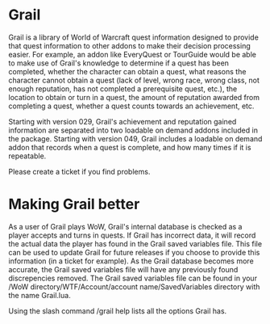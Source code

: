 # Grail

Grail is a library of World of Warcraft quest information designed to provide that quest information to other addons to make their decision processing easier. For example, an addon like EveryQuest or TourGuide would be able to make use of Grail's knowledge to determine if a quest has been completed, whether the character can obtain a quest, what reasons the character cannot obtain a quest (lack of level, wrong race, wrong class, not enough reputation, has not completed a prerequisite quest, etc.), the location to obtain or turn in a quest, the amount of reputation awarded from completing a quest, whether a quest counts towards an achievement, etc.

Starting with version 029, Grail's achievement and reputation gained information are separated into two loadable on demand addons included in the package. Starting with version 049, Grail includes a loadable on demand addon that records when a quest is complete, and how many times if it is repeatable.

Please create a ticket if you find problems.

# Making Grail better

As a user of Grail plays WoW, Grail's internal database is checked as a player accepts and turns in quests. If Grail has incorrect data, it will record the actual data the player has found in the Grail saved variables file. This file can be used to update Grail for future releases if you choose to provide this information (in a ticket for example). As the Grail database becomes more accurate, the Grail saved variables file will have any previously found discrepencies removed. The Grail saved variables file can be found in your /WoW directory/WTF/Account/account name/SavedVariables directory with the name Grail.lua.

Using the slash command /grail help lists all the options Grail has.
